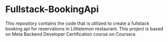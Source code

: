 # Fullstack-BookingApi
This repository contains the code that is utilized to create a fullstack booking api for reservations in Littlelemon restaurant. This project is based on Meta Backend Developer Certification course on Coursera.
